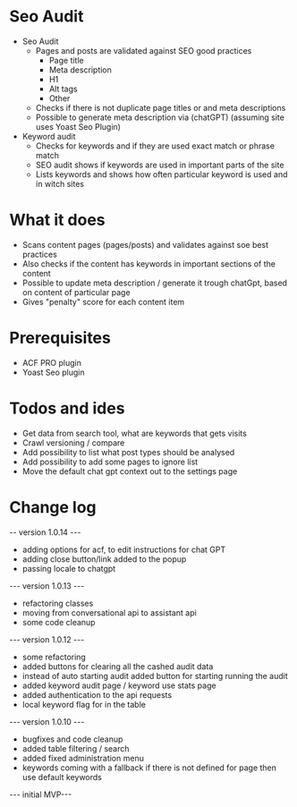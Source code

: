 # Seo Audit
- Seo Audit 
  - Pages and posts are validated against SEO good practices
    - Page title
    - Meta description
    - H1
    - Alt tags
    - Other
  - Checks if there is not duplicate page titles or and meta descriptions
  - Possible to generate meta description via (chatGPT) (assuming site uses Yoast Seo Plugin)
- Keyword audit
  - Checks for keywords and if they are used exact match or phrase match
  - SEO audit shows if keywords are used in important parts of the site
  - Lists keywords and shows how often particular keyword is used and in witch sites
  

# What it does
- Scans content pages (pages/posts) and validates against soe best practices
- Also checks if the content has keywords in important sections of the content
- Possible to update meta description / generate it trough chatGpt, based on content of particular page
- Gives "penalty" score for each content item

# Prerequisites
- ACF PRO plugin
- Yoast Seo plugin

# Todos and ides
- Get data from search tool, what are keywords that gets visits
- Crawl versioning / compare
- Add possibility to list what post types should be analysed
- Add possibility to add some pages to ignore list
- Move the default chat gpt context out to the settings page

# Change log
-- version 1.0.14 ---
- adding options for acf, to edit instructions for chat GPT
- adding close button/link added to the popup
- passing locale to chatgpt


--- version 1.0.13 ---
- refactoring classes
- moving from conversational api to assistant api
- some code cleanup

--- version 1.0.12 ---
- some refactoring
- added buttons for clearing all the cashed audit data
- instead of auto starting audit added button for starting running the audit
- added keyword audit page / keyword use stats page
- added authentication to the api requests
- local keyword flag for in the table

--- version 1.0.10 ---
- bugfixes and code cleanup
- added table filtering / search
- added fixed administration menu
- keywords coming with a fallback if there is not defined for page then use default keywords

--- initial MVP---

